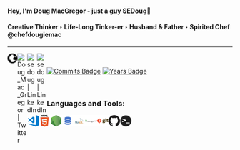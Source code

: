 #### Hey, I'm Doug MacGregor - just a guy [SEDoug][website]👋

#### Creative Thinker ‣ Life-Long Tinker-er ‣ Husband & Father ‣ Spirited Chef @chefdougiemac

---

[<img align="left" alt="doug-macgregor.webflow.io" width="22px" src="https://raw.githubusercontent.com/iconic/open-iconic/master/svg/globe.svg" />][website]
[<img align="left" alt="Doug_Mac_Gregor | Twitter" width="22px" src="https://cdn.jsdelivr.net/npm/simple-icons@v3/icons/twitter.svg" />][twitter]
[<img align="left" alt="sedoug | LinkedIn" width="22px" src="https://cdn.jsdelivr.net/npm/simple-icons@v3/icons/linkedin.svg" />][linkedin]
[<img align="left" alt="sedoug | LinkedIn" width="22px" src="https://cdn.jsdelivr.net/npm/simple-icons@v3/icons/docker.svg" />][docker]
<br />

[![Commits Badge](https://badges.pufler.dev/commits/all/sedoug)](https://badges.pufler.dev)
[![Years Badge](https://badges.pufler.dev/years/sedoug)](https://badges.pufler.dev)

<br />

### Languages and Tools:

<img align="left" alt="Visual Studio Code" width="26px" src="https://raw.githubusercontent.com/github/explore/80688e429a7d4ef2fca1e82350fe8e3517d3494d/topics/visual-studio-code/visual-studio-code.png" />
<img align="left" alt="HTML5" width="26px" src="https://raw.githubusercontent.com/github/explore/80688e429a7d4ef2fca1e82350fe8e3517d3494d/topics/html/html.png" />
<img align="left" alt="Node.js" width="26px" src="https://raw.githubusercontent.com/github/explore/80688e429a7d4ef2fca1e82350fe8e3517d3494d/topics/nodejs/nodejs.png" />
<img align="left" alt="SQL" width="26px" src="https://raw.githubusercontent.com/github/explore/80688e429a7d4ef2fca1e82350fe8e3517d3494d/topics/sql/sql.png" />
<img align="left" alt="MySQL" width="26px" src="https://raw.githubusercontent.com/github/explore/80688e429a7d4ef2fca1e82350fe8e3517d3494d/topics/mysql/mysql.png" />
<img align="left" alt="MongoDB" width="26px" src="https://raw.githubusercontent.com/github/explore/80688e429a7d4ef2fca1e82350fe8e3517d3494d/topics/mongodb/mongodb.png" />
<img align="left" alt="Git" width="26px" src="https://raw.githubusercontent.com/github/explore/80688e429a7d4ef2fca1e82350fe8e3517d3494d/topics/git/git.png" />
<img align="left" alt="GitHub" width="26px" src="https://raw.githubusercontent.com/github/explore/78df643247d429f6cc873026c0622819ad797942/topics/github/github.png" />
<img align="left" alt="Terminal" width="26px" src="https://raw.githubusercontent.com/github/explore/80688e429a7d4ef2fca1e82350fe8e3517d3494d/topics/terminal/terminal.png" />

[website]: https://dougmacgregor.io
[twitter]: https://twitter.com/Doug_Mac_Gregor
[linkedin]: https://linkedin.com/in/sedoug
[docker]: https://hub.docker.com/u/sedoug
